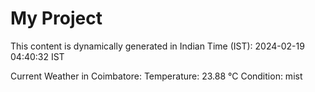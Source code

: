 # My Project

This content is dynamically generated in Indian Time (IST): 2024-02-19 04:40:32 IST


Current Weather in Coimbatore:
Temperature: 23.88 °C
Condition: mist
